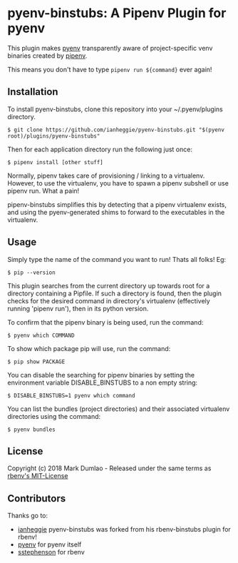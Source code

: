 # pyenv-binstubs: A Pipenv Plugin for pyenv

This plugin makes [pyenv](http://github.com/pyenv/pyenv/) transparently
aware of project-specific venv binaries created by [pipenv](https://pypi.python.org/pypi/pipenv).

This means you don't have to type `pipenv run ${command}` ever again!

## Installation

To install pyenv-binstubs, clone this repository into your ~/.pyenv/plugins directory.

    $ git clone https://github.com/ianheggie/pyenv-binstubs.git "$(pyenv root)/plugins/pyenv-binstubs"

Then for each application directory run the following just once:

    $ pipenv install [other stuff]

Normally, pipenv takes care of provisioning / linking to a virtualenv. However, to use the virtualenv, you have to spawn a pipenv subshell or use pipenv run. What a pain!

pipenv-binstubs simplifies this by detecting that a pipenv virtualenv exists, and using the pyenv-generated shims to forward to the executables in the virtualenv.

## Usage

Simply type the name of the command you want to run! Thats all folks! Eg:

    $ pip --version

This plugin searches from the current directory up towards root for a directory containing a Pipfile.
If such a directory is found, then the plugin checks for the desired command in directory's virtualenv (effectively running 'pipenv run'), then in its python version.

To confirm that the pipenv binary is being used, run the command:

    $ pyenv which COMMAND

To show which package pip will use, run the command:

    $ pip show PACKAGE

You can disable the searching for pipenv binaries by setting the environment variable DISABLE\_BINSTUBS to a non empty string:

    $ DISABLE_BINSTUBS=1 pyenv which command

You can list the bundles (project directories) and their associated virtualenv directories using the command:
    
    $ pyenv bundles

## License

Copyright (c) 2018 Mark Dumlao - Released under the same terms as [rbenv's MIT-License](https://github.com/rbenv/rbenv#license)

## Contributors

Thanks go to:

* [ianheggie](https://github.com/ianheggie) pyenv-binstubs was forked from his rbenv-binstubs plugin for rbenv!
* [pyenv](https://github.com/pyenv/pyenv) for pyenv itself
* [sstephenson](https://github.com/rbenv/rbenv) for rbenv
